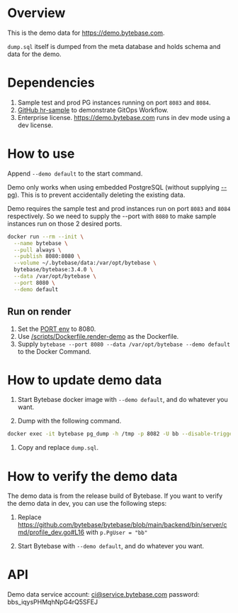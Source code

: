 # Overview

This is the demo data for https://demo.bytebase.com.

`dump.sql` itself is dumped from the meta database and holds schema and data for the demo.

# Dependencies

1. Sample test and prod PG instances running on port `8083` and `8084`.
1. [GitHub hr-sample](https://github.com/s-bytebase/hr-sample) to demonstrate GitOps Workflow.
2. Enterprise license. https://demo.bytebase.com runs in dev mode using a dev license.

# How to use

Append `--demo default` to the start command.

Demo only works when using embedded PostgreSQL (without supplying [--pg](https://www.bytebase.com/docs/reference/command-line/#pg-string)). This is to prevent accidentally deleting the existing data.

Demo requires the sample test and prod instances run on port `8083` and `8084` respectively. So we need to
supply the --port with `8080` to make sample instances run on those 2 desired ports.

```bash
docker run --rm --init \
  --name bytebase \
  --pull always \
  --publish 8080:8080 \
  --volume ~/.bytebase/data:/var/opt/bytebase \
  bytebase/bytebase:3.4.0 \
  --data /var/opt/bytebase \
  --port 8080 \
  --demo default
```

## Run on render

1. Set the [PORT env](https://render.com/docs/environment-variables#all-services-1) to 8080.
1. Use [/scripts/Dockerfile.render-demo](https://github.com/bytebase/bytebase/blob/main/scripts/Dockerfile.render-demo) as the Dockerfile.
1. Supply `bytebase --port 8080 --data /var/opt/bytebase --demo default` to the Docker Command.

# How to update demo data

1. Start Bytebase docker image with `--demo default`, and do whatever you want.

1. Dump with the following command.

```bash
docker exec -it bytebase pg_dump -h /tmp -p 8082 -U bb --disable-triggers --no-owner --column-inserts --on-conflict-do-nothing > /tmp/dump.sql
```

1. Copy and replace `dump.sql`.

# How to verify the demo data

The demo data is from the release build of Bytebase. If you want to verify the demo data in dev, you can use the following steps:

1. Replace https://github.com/bytebase/bytebase/blob/main/backend/bin/server/cmd/profile_dev.go#L16 with `p.PgUser = "bb"`

1. Start Bytebase with `--demo default`, and do whatever you want.

# API

Demo data service account: ci@service.bytebase.com password: bbs_iqysPHMqhNpG4rQ5SFEJ
